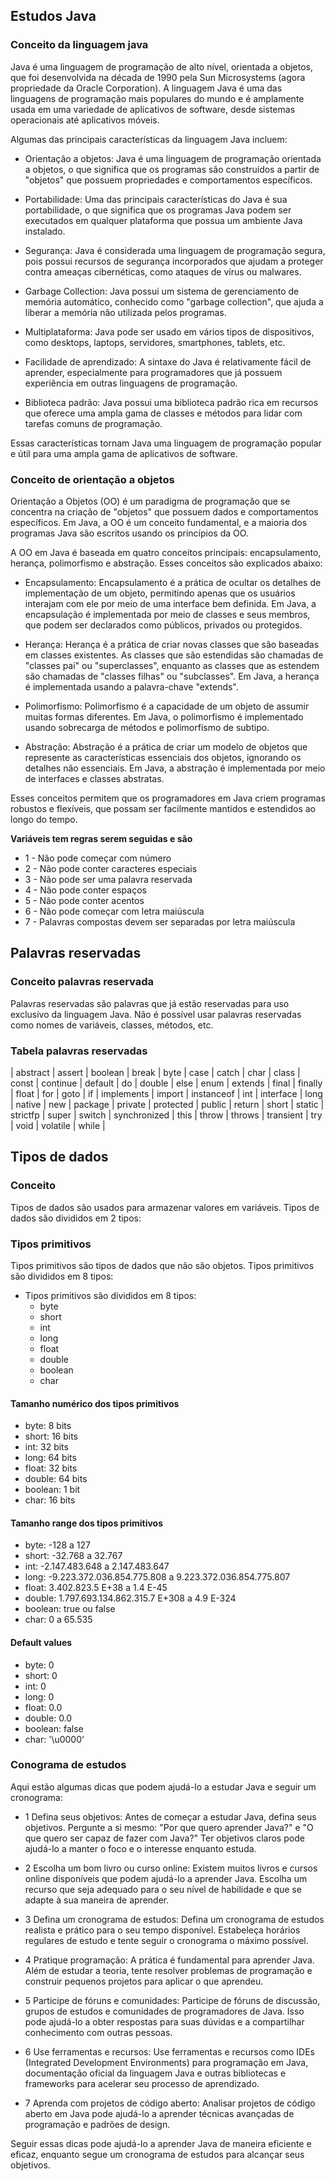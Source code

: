 ## Estudos Java

<!-- Conceita da linguagem java -->

### Conceito da linguagem java

Java é uma linguagem de programação de alto nível, orientada a objetos, que foi desenvolvida na década de 1990 pela Sun Microsystems (agora propriedade da Oracle Corporation). A linguagem Java é uma das linguagens de programação mais populares do mundo e é amplamente usada em uma variedade de aplicativos de software, desde sistemas operacionais até aplicativos móveis.

Algumas das principais características da linguagem Java incluem:

- Orientação a objetos: Java é uma linguagem de programação orientada a objetos, o que significa que os programas são construídos a partir de "objetos" que possuem propriedades e comportamentos específicos.

- Portabilidade: Uma das principais características do Java é sua portabilidade, o que significa que os programas Java podem ser executados em qualquer plataforma que possua um ambiente Java instalado.

- Segurança: Java é considerada uma linguagem de programação segura, pois possui recursos de segurança incorporados que ajudam a proteger contra ameaças cibernéticas, como ataques de vírus ou malwares.

- Garbage Collection: Java possui um sistema de gerenciamento de memória automático, conhecido como "garbage collection", que ajuda a liberar a memória não utilizada pelos programas.

- Multiplataforma: Java pode ser usado em vários tipos de dispositivos, como desktops, laptops, servidores, smartphones, tablets, etc.

- Facilidade de aprendizado: A sintaxe do Java é relativamente fácil de aprender, especialmente para programadores que já possuem experiência em outras linguagens de programação.

- Biblioteca padrão: Java possui uma biblioteca padrão rica em recursos que oferece uma ampla gama de classes e métodos para lidar com tarefas comuns de programação.

Essas características tornam Java uma linguagem de programação popular e útil para uma ampla gama de aplicativos de software.

<!-- Conceito de orientação a objetos -->

### Conceito de orientação a objetos

Orientação a Objetos (OO) é um paradigma de programação que se concentra na criação de "objetos" que possuem dados e comportamentos específicos. Em Java, a OO é um conceito fundamental, e a maioria dos programas Java são escritos usando os princípios da OO.

A OO em Java é baseada em quatro conceitos principais: encapsulamento, herança, polimorfismo e abstração. Esses conceitos são explicados abaixo:

- Encapsulamento: Encapsulamento é a prática de ocultar os detalhes de implementação de um objeto, permitindo apenas que os usuários interajam com ele por meio de uma interface bem definida. Em Java, a encapsulação é implementada por meio de classes e seus membros, que podem ser declarados como públicos, privados ou protegidos.

- Herança: Herança é a prática de criar novas classes que são baseadas em classes existentes. As classes que são estendidas são chamadas de "classes pai" ou "superclasses", enquanto as classes que as estendem são chamadas de "classes filhas" ou "subclasses". Em Java, a herança é implementada usando a palavra-chave "extends".

- Polimorfismo: Polimorfismo é a capacidade de um objeto de assumir muitas formas diferentes. Em Java, o polimorfismo é implementado usando sobrecarga de métodos e polimorfismo de subtipo.

- Abstração: Abstração é a prática de criar um modelo de objetos que represente as características essenciais dos objetos, ignorando os detalhes não essenciais. Em Java, a abstração é implementada por meio de interfaces e classes abstratas.

Esses conceitos permitem que os programadores em Java criem programas robustos e flexíveis, que possam ser facilmente mantidos e estendidos ao longo do tempo.

**Variáveis tem regras serem seguidas e são**

- 1 - Não pode começar com número
- 2 - Não pode conter caracteres especiais
- 3 - Não pode ser uma palavra reservada
- 4 - Não pode conter espaços
- 5 - Não pode conter acentos
- 6 - Não pode começar com letra maiúscula
- 7 - Palavras compostas devem ser separadas por letra maiúscula

## Palavras reservadas

<!-- Conceito palavras reservada -->

### Conceito palavras reservada

Palavras reservadas são palavras que já estão reservadas para uso exclusivo da linguagem Java. Não é possível usar palavras reservadas como nomes de variáveis, classes, métodos, etc.

<!-- Tabela palavras reservadas -->

### Tabela palavras reservadas

| abstract | assert | boolean | break | byte | case | catch | char | class | const | continue | default | do | double | else | enum | extends | final | finally | float | for | goto | if | implements | import | instanceof | int | interface | long | native | new | package | private | protected | public | return | short | static | strictfp | super | switch | synchronized | this | throw | throws | transient | try | void | volatile | while |

## Tipos de dados

<!-- Conceito -->

### Conceito

Tipos de dados são usados para armazenar valores em variáveis. Tipos de dados são divididos em 2 tipos:

<!-- Tipos primitivos -->

### Tipos primitivos

<!-- Conceito tipo primitivos -->

Tipos primitivos são tipos de dados que não são objetos. Tipos primitivos são divididos em 8 tipos:

- Tipos primitivos são divididos em 8 tipos:
  - byte
  - short
  - int
  - long
  - float
  - double
  - boolean
  - char

<!-- Tamanho numérico dos tipos primitivos -->

#### Tamanho numérico dos tipos primitivos

- byte: 8 bits
- short: 16 bits
- int: 32 bits
- long: 64 bits
- float: 32 bits
- double: 64 bits
- boolean: 1 bit
- char: 16 bits

<!-- Tamanho range dos tipos primitivos -->

#### Tamanho range dos tipos primitivos

- byte: -128 a 127
- short: -32.768 a 32.767
- int: -2.147.483.648 a 2.147.483.647
- long: -9.223.372.036.854.775.808 a 9.223.372.036.854.775.807
- float: 3.402.823.5 E+38 a 1.4 E-45
- double: 1.797.693.134.862.315.7 E+308 a 4.9 E-324
- boolean: true ou false
- char: 0 a 65.535

<!-- Default values -->

#### Default values

- byte: 0
- short: 0
- int: 0
- long: 0
- float: 0.0
- double: 0.0
- boolean: false
- char: '\u0000'

### Conograma de estudos

Aqui estão algumas dicas que podem ajudá-lo a estudar Java e seguir um cronograma:

- 1 Defina seus objetivos: Antes de começar a estudar Java, defina seus objetivos. Pergunte a si mesmo: "Por que quero aprender Java?" e "O que quero ser capaz de fazer com Java?" Ter objetivos claros pode ajudá-lo a manter o foco e o interesse enquanto estuda.

- 2 Escolha um bom livro ou curso online: Existem muitos livros e cursos online disponíveis que podem ajudá-lo a aprender Java. Escolha um recurso que seja adequado para o seu nível de habilidade e que se adapte à sua maneira de aprender.

- 3 Defina um cronograma de estudos: Defina um cronograma de estudos realista e prático para o seu tempo disponível. Estabeleça horários regulares de estudo e tente seguir o cronograma o máximo possível.

- 4 Pratique programação: A prática é fundamental para aprender Java. Além de estudar a teoria, tente resolver problemas de programação e construir pequenos projetos para aplicar o que aprendeu.

- 5 Participe de fóruns e comunidades: Participe de fóruns de discussão, grupos de estudos e comunidades de programadores de Java. Isso pode ajudá-lo a obter respostas para suas dúvidas e a compartilhar conhecimento com outras pessoas.

- 6 Use ferramentas e recursos: Use ferramentas e recursos como IDEs (Integrated Development Environments) para programação em Java, documentação oficial da linguagem Java e outras bibliotecas e frameworks para acelerar seu processo de aprendizado.

- 7 Aprenda com projetos de código aberto: Analisar projetos de código aberto em Java pode ajudá-lo a aprender técnicas avançadas de programação e padrões de design.

Seguir essas dicas pode ajudá-lo a aprender Java de maneira eficiente e eficaz, enquanto segue um cronograma de estudos para alcançar seus objetivos.
